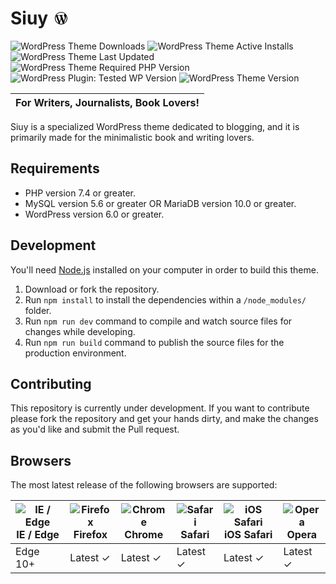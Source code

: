 # Siuy <svg xmlns="http://www.w3.org/2000/svg" viewBox="-4 -4 24 24" width="24" height="24"><path d="M20 10c0-5.51-4.49-10-10-10C4.48 0 0 4.49 0 10c0 5.52 4.48 10 10 10 5.51 0 10-4.48 10-10zM7.78 15.37L4.37 6.22c.55-.02 1.17-.08 1.17-.08.5-.06.44-1.13-.06-1.11 0 0-1.45.11-2.37.11-.18 0-.37 0-.58-.01C4.12 2.69 6.87 1.11 10 1.11c2.33 0 4.45.87 6.05 2.34-.68-.11-1.65.39-1.65 1.58 0 .74.45 1.36.9 2.1.35.61.55 1.36.55 2.46 0 1.49-1.4 5-1.4 5l-3.03-8.37c.54-.02.82-.17.82-.17.5-.05.44-1.25-.06-1.22 0 0-1.44.12-2.38.12-.87 0-2.33-.12-2.33-.12-.5-.03-.56 1.2-.06 1.22l.92.08 1.26 3.41zM17.41 10c.24-.64.74-1.87.43-4.25.7 1.29 1.05 2.71 1.05 4.25 0 3.29-1.73 6.24-4.4 7.78.97-2.59 1.94-5.2 2.92-7.78zM6.1 18.09C3.12 16.65 1.11 13.53 1.11 10c0-1.3.23-2.48.72-3.59C3.25 10.3 4.67 14.2 6.1 18.09zm4.03-6.63l2.58 6.98c-.86.29-1.76.45-2.71.45-.79 0-1.57-.11-2.29-.33.81-2.38 1.62-4.74 2.42-7.1z"/></svg>

![WordPress Theme Downloads](https://img.shields.io/wordpress/theme/dm/siuy)
![WordPress Theme Active Installs](https://img.shields.io/wordpress/theme/installs/siuy)
![WordPress Theme Last Updated](https://img.shields.io/wordpress/theme/last-updated/siuy)
![WordPress Theme Required PHP Version](https://img.shields.io/wordpress/theme/required-php/siuy)
![WordPress Plugin: Tested WP Version](https://img.shields.io/wordpress/plugin/tested/siuy)
![WordPress Theme Version](https://img.shields.io/wordpress/theme/v/siuy)

| For Writers, Journalists, Book Lovers! |
| --- |

Siuy is a specialized WordPress theme dedicated to blogging, and it is primarily made for the minimalistic book and writing lovers.

## Requirements

* PHP version 7.4 or greater.
* MySQL version 5.6 or greater OR MariaDB version 10.0 or greater.
* WordPress version 6.0 or greater.

## Development

You'll need [Node.js](https://nodejs.org/) installed on your computer in order to build this theme.

1. Download or fork the repository.
2. Run `npm install` to install the dependencies within a `/node_modules/` folder.
3. Run `npm run dev` command to compile and watch source files for changes while developing.
4. Run `npm run build` command to publish the source files for the production environment.

## Contributing

This repository is currently under development. If you want to contribute please fork the repository and get your hands dirty, and make the changes as you'd like and submit the Pull request.

## Browsers

The most latest release of the following browsers are supported:

| ![IE / Edge](https://raw.githubusercontent.com/alrra/browser-logos/master/src/edge/edge_24x24.png)<br/>IE / Edge | ![Firefox](https://raw.githubusercontent.com/alrra/browser-logos/master/src/firefox/firefox_24x24.png)<br/>Firefox | ![Chrome](https://raw.githubusercontent.com/alrra/browser-logos/master/src/chrome/chrome_24x24.png)<br/>Chrome | ![Safari](https://raw.githubusercontent.com/alrra/browser-logos/master/src/safari/safari_24x24.png)<br/>Safari | ![iOS Safari](https://raw.githubusercontent.com/alrra/browser-logos/master/src/safari-ios/safari-ios_24x24.png)<br/>iOS Safari | ![Opera](https://raw.githubusercontent.com/alrra/browser-logos/master/src/opera/opera_24x24.png)<br/>Opera |
| --------- | --------- | --------- | --------- | --------- | --------- |
| Edge 10+| Latest ✓| Latest ✓| Latest ✓| Latest ✓| Latest ✓
